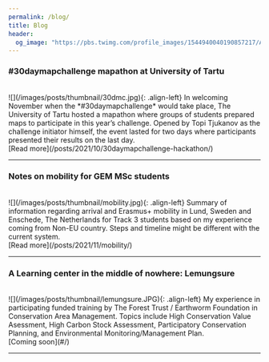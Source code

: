 ```yaml
---
permalink: /blog/
title: Blog
header:
  og_image: "https://pbs.twimg.com/profile_images/1544940040190857217/Ai3FPEsP_400x400.jpg"
---
```

### #30daymapchallenge mapathon at University of Tartu
<br>
![](/images/posts/thumbnail/30dmc.jpg){: .align-left} In welcoming November when the *#30daymapchallenge* would take place, The University of Tartu hosted a mapathon where groups of students prepared maps to participate in this year’s challenge. Opened by Topi Tjukanov as the challenge initiator himself, the event lasted for two days where participants presented their results on the last day.
<br>
[Read more](/posts/2021/10/30daymapchallenge-hackathon/)

<hr/>

### Notes on mobility for GEM MSc students
<br>
![](/images/posts/thumbnail/mobility.jpg){: .align-left} Summary of information regarding arrival and Erasmus+ mobility in Lund, Sweden and Enschede, The Netherlands for Track 3 students based on my experience coming from Non-EU country. Steps and timeline might be different with the current system.
<br>
[Read more](/posts/2021/11/mobility/)

<hr/>

### A Learning center in the middle of nowhere: Lemungsure
<br>
![](/images/posts/thumbnail/lemungsure.JPG){: .align-left} My experience in participating funded training by The Forest Trust / Earthworm Foundation in Conservation Area Management. Topics include High Conservation Value Asessment, High Carbon Stock Assessment, Participatory Conservation Planning, and Environmental Monitoring/Management Plan.
<br>
[Coming soon](#/)

<hr/>
